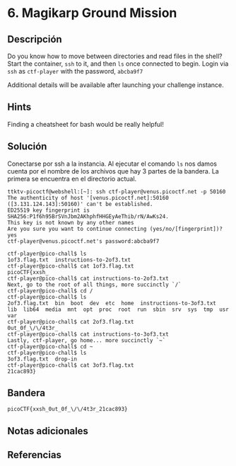 # 6. Magikarp Ground Mission

## Descripción
Do you know how to move between directories and read files in the shell? Start the container, `ssh` to it, and then `ls` once connected to begin. Login via `ssh` as `ctf-player` with the password, `abcba9f7`

Additional details will be available after launching your challenge instance.

## Hints
Finding a cheatsheet for bash would be really helpful!

## Solución
Conectarse por ssh a la instancia.
Al ejecutar el comando `ls` nos damos cuenta por el nombre de los archivos que hay 3 partes de la bandera. La primera se encuentra en el directorio actual.

```
ttktv-picoctf@webshell:[~]: ssh ctf-player@venus.picoctf.net -p 50160
The authenticity of host '[venus.picoctf.net]:50160 ([3.131.124.143]:50160)' can't be established.
ED25519 key fingerprint is SHA256:P1f6h95BrSVnJbm2AKhphfHHGEyAeThib/rN/AwKs24.
This key is not known by any other names
Are you sure you want to continue connecting (yes/no/[fingerprint])? yes
ctf-player@venus.picoctf.net's password:abcba9f7

ctf-player@pico-chall$ ls
1of3.flag.txt  instructions-to-2of3.txt
ctf-player@pico-chall$ cat 1of3.flag.txt 
picoCTF{xxsh_
ctf-player@pico-chall$ cat instructions-to-2of3.txt 
Next, go to the root of all things, more succinctly `/`
ctf-player@pico-chall$ cd /
ctf-player@pico-chall$ ls
2of3.flag.txt  bin  boot  dev  etc  home  instructions-to-3of3.txt  lib  lib64  media  mnt  opt  proc  root  run  sbin  srv  sys  tmp  usr  var
ctf-player@pico-chall$ cat 2of3.flag.txt 
0ut_0f_\/\/4t3r_
ctf-player@pico-chall$ cat instructions-to-3of3.txt 
Lastly, ctf-player, go home... more succinctly `~`
ctf-player@pico-chall$ cd ~      
ctf-player@pico-chall$ ls 
3of3.flag.txt  drop-in
ctf-player@pico-chall$ cat 3of3.flag.txt 
21cac893}
```

## Bandera 
```
picoCTF{xxsh_0ut_0f_\/\/4t3r_21cac893}
```

## Notas adicionales


## Referencias

